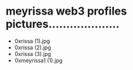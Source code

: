# meyrissa web3 profiles pictures....................
- 0xrissa (1).jpg
- 0xrissa (2).jpg
- 0xrissa (3).jpg
- 0xmeyrissa1 (1).jpg
